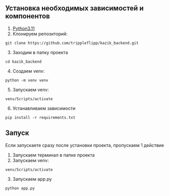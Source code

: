 ## Установка необходимых зависимостей и компонентов

1. [Python3.11](https://www.python.org/downloads/release/python-3119/)
2. Клонируем репозиторий:
```
git clone https://github.com/trippleflipp/kazik_backend.git
```
3. Заходим в папку проекта
```
cd kazik_backend
```
4. Создаем venv:
```
python -m venv venv
```
5. Запускаем venv:
```
venv/Scripts/activate
```
6. Устанавливаем зависимости
```
pip install -r requirements.txt
```

## Запуск
Если запускаете сразу после установки проекта, пропускаем 1 действие

1. Запускаем терминал в папке проекта
2. Запускаем venv:
```
venv/Scripts/activate
```
3. Запускаем app.py
```
python app.py
```
